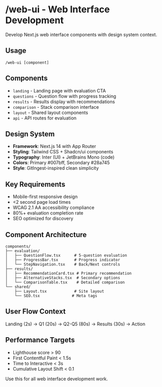# /web-ui - Web Interface Development

Develop Next.js web interface components with design system context.

## Usage
```
/web-ui [component]
```

## Components
- `landing` - Landing page with evaluation CTA
- `questions` - Question flow with progress tracking
- `results` - Results display with recommendations
- `comparison` - Stack comparison interface
- `layout` - Shared layout components
- `api` - API routes for evaluation

## Design System
- **Framework**: Next.js 14 with App Router
- **Styling**: Tailwind CSS + Shadcn/ui components
- **Typography**: Inter (UI) + JetBrains Mono (code)
- **Colors**: Primary #007bff, Secondary #28a745
- **Style**: GitIngest-inspired clean simplicity

## Key Requirements
- Mobile-first responsive design
- <2 second page load times
- WCAG 2.1 AA accessibility compliance
- 80%+ evaluation completion rate
- SEO optimized for discovery

## Component Architecture
```
components/
├── evaluation/
│   ├── QuestionFlow.tsx      # 5-question evaluation
│   ├── ProgressBar.tsx       # Progress indicator
│   └── StepNavigation.tsx    # Back/Next controls
├── results/
│   ├── RecommendationCard.tsx # Primary recommendation
│   ├── AlternativeStacks.tsx  # Secondary options
│   └── ComparisonTable.tsx    # Detailed comparison
└── shared/
    ├── Layout.tsx            # Site layout
    └── SEO.tsx              # Meta tags
```

## User Flow Context
Landing (2s) → Q1 (20s) → Q2-Q5 (80s) → Results (30s) → Action

## Performance Targets
- Lighthouse score > 90
- First Contentful Paint < 1.5s
- Time to Interactive < 3s
- Cumulative Layout Shift < 0.1

Use this for all web interface development work.
